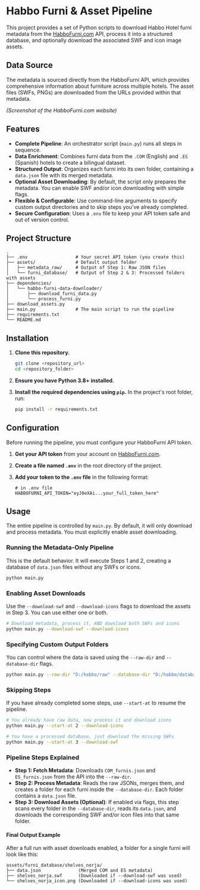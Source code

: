 # Habbo Furni & Asset Pipeline

This project provides a set of Python scripts to download Habbo Hotel furni metadata from the [HabboFurni.com](https://habbofurni.com/) API, process it into a structured database, and optionally download the associated SWF and icon image assets.

## Data Source

The metadata is sourced directly from the HabboFurni API, which provides comprehensive information about furniture across multiple hotels. The asset files (SWFs, PNGs) are downloaded from the URLs provided within that metadata.

*(Screenshot of the HabboFurni.com website)*


## Features

-   **Complete Pipeline**: An orchestrator script (`main.py`) runs all steps in sequence.
-   **Data Enrichment**: Combines furni data from the `.COM` (English) and `.ES` (Spanish) hotels to create a bilingual dataset.
-   **Structured Output**: Organizes each furni into its own folder, containing a `data.json` file with its merged metadata.
-   **Optional Asset Downloading**: By default, the script only prepares the metadata. You can enable SWF and/or icon downloading with simple flags.
-   **Flexible & Configurable**: Use command-line arguments to specify custom output directories and to skip steps you've already completed.
-   **Secure Configuration**: Uses a `.env` file to keep your API token safe and out of version control.

## Project Structure

```
.
├── .env                  # Your secret API token (you create this)
├── assets/               # Default output folder
│   ├── metadata_raw/     # Output of Step 1: Raw JSON files
│   └── furni_database/   # Output of Step 2 & 3: Processed folders with assets
├── dependencies/
│   └── habbo-furni-data-downloader/
│       ├── download_furni_data.py
│       └── process_furni.py
├── download_assets.py
├── main.py               # The main script to run the pipeline
├── requirements.txt
└── README.md
```

## Installation

1.  **Clone this repository.**
    ```bash
    git clone <repository_url>
    cd <repository_folder>
    ```

2.  **Ensure you have Python 3.8+ installed.**

3.  **Install the required dependencies using `pip`.**
    In the project's root folder, run:
    ```bash
    pip install -r requirements.txt
    ```

## Configuration

Before running the pipeline, you must configure your HabboFurni API token.

1.  **Get your API token** from your account on [HabboFurni.com](https://habbofurni.com/).
2.  **Create a file named `.env`** in the root directory of the project.
3.  **Add your token to the `.env` file** in the following format:

    ```
    # in .env file
    HABBOFURNI_API_TOKEN="eyJ0eXAi...your_full_token_here"
    ```

## Usage

The entire pipeline is controlled by `main.py`. By default, it will only download and process metadata. You must explicitly enable asset downloading.

### Running the Metadata-Only Pipeline

This is the default behavior. It will execute Steps 1 and 2, creating a database of `data.json` files without any SWFs or icons.

```bash
python main.py
```

### Enabling Asset Downloads

Use the `--download-swf` and `--download-icons` flags to download the assets in Step 3. You can use either one or both.

```bash
# Download metadata, process it, AND download both SWFs and icons
python main.py --download-swf --download-icons
```

### Specifying Custom Output Folders

You can control where the data is saved using the `--raw-dir` and `--database-dir` flags.

```bash
python main.py --raw-dir "D:/habbo/raw" --database-dir "D:/habbo/database" --download-swf
```

### Skipping Steps

If you have already completed some steps, use `--start-at` to resume the pipeline.

```bash
# You already have raw data, now process it and download icons
python main.py --start-at 2 --download-icons

# You have a processed database, just download the missing SWFs
python main.py --start-at 3 --download-swf
```

### Pipeline Steps Explained

-   **Step 1: Fetch Metadata**: Downloads `COM_furnis.json` and `ES_furnis.json` from the API into the `--raw-dir`.
-   **Step 2: Process Metadata**: Reads the raw JSONs, merges them, and creates a folder for each furni inside the `--database-dir`. Each folder contains a `data.json` file.
-   **Step 3: Download Assets (Optional)**: If enabled via flags, this step scans every folder in the `--database-dir`, reads its `data.json`, and downloads the corresponding SWF and/or icon files into that same folder.

#### Final Output Example

After a full run with asset downloads enabled, a folder for a single furni will look like this:

```
assets/furni_database/shelves_norja/
├── data.json              (Merged COM and ES metadata)
├── shelves_norja.swf      (Downloaded if --download-swf was used)
└── shelves_norja_icon.png (Downloaded if --download-icons was used)
```